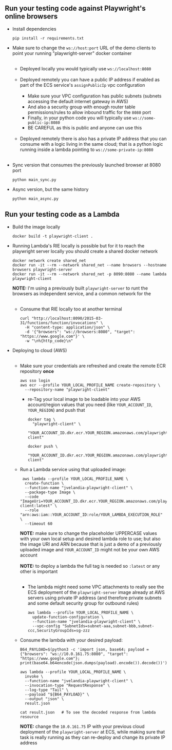 

## Run your testing code against Playwright's online browsers

* Install dependencies
    ```shell
    pip install -r requirements.txt
    ```

* Make sure to change the `ws://host:port` URL of the demo clients
to point your running "playwright-server" docker container
<br></br>
  * Deployed locally you would typically use `ws://localhost:8080`
<br></br>
  * Deployed remotely you can have a public IP address if enabled as part
  of the ECS service's `assignPublicIp` vpc configuration
<br></br>
    * Make sure your VPC configuration has public subnets (subnets accessing
    the default internet gateway in AWS)
    * And also a security group with enough router table permissions/rules
    to allow inbound traffic for the `8080` port
    * Finally, in your python code you will typically use `ws://some-public-ip:8080`
    * BE CAREFUL as this is public and anyone can use this
<br></br>
  * Deployed remotely there is also has a private IP address that you can
  consume with a logic living in the same cloud; that is a python logic
  running inside a lambda pointing to `ws://some-private-ip:8080`
<br></br>

* Sync version that consumes the previously launched browser at 8080 port
    ```shell
    python main_sync.py
    ```

* Async version, but the same history
    ```shell
    python main_async.py
    ```


## Run your testing code as a Lambda

* Build the image locally
    ```shell
    docker build -t playwright-client .
    ```

* Running Lambda's RIE locally is possible but for it to reach the
playwright server locally you should create a shared docker network
  ```shell
  docker network create shared_net
  docker run -it --rm --network shared_net --name browsers --hostname browsers playwright-server
  docker run -it --rm --network shared_net -p 8090:8080 --name lambda playwright-client
  ```
  **NOTE:** I'm using a previously built `playwright-server` to runt the browsers
  as independent service, and a common network for the 
<br></br>

  * Consume that RIE locally too at another terminal
    ```shell
    curl "http://localhost:8090/2015-03-31/functions/function/invocations" \
      -H "content-type: application/json" \
      -d '{"browsers": "ws://browsers:8080", "target": "https://www.google.com"}' \
      -w "\n%{http_code}\n"
    ```

* Deploying to cloud (AWS)
<br></br>

  * Make sure your credentials are refreshed and create the remote ECR
  repository **once**
    ```shell
    aws sso login
    aws ecr --profile YOUR_LOCAL_PROFILE_NAME create-repository \
      --repository-name "playwright-client"
    ```

    * re-Tag your local image to be loadable into your AWS account/region
    values that you need (like `YOUR_ACCOUNT_ID`, `YOUR_REGION`) and push that
      ```shell
      docker tag \
        "playwright-client" \
        "YOUR_ACCOUNT_ID.dkr.ecr.YOUR_REGION.amazonaws.com/playwright-client"
    
      docker push \
        "YOUR_ACCOUNT_ID.dkr.ecr.YOUR_REGION.amazonaws.com/playwright-client"
      ```
    
  * Run a Lambda service using that uploaded image:
    ```shell
     aws lambda --profile YOUR_LOCAL_PROFILE_NAME \
      create-function \
      --function-name "jvelandia-playwright-client" \
      --package-type Image \
      --code "ImageUri=YOUR_ACCOUNT_ID.dkr.ecr.YOUR_REGION.amazonaws.com/playwright-client:latest" \
      --role "arn:aws:iam::YOUR_ACCOUNT_ID:role/YOUR_LAMBDA_EXECUTION_ROLE" \
      --timeout 60 
    ```
    **NOTE:** make sure to change the placeholder UPPERCASE values with your
    own local setup and desired lambda role to use;
    but also the image URI and ARN because that is just a demo of a previously
    uploaded image and `YOUR_ACCOUNT_ID` might not be your own AWS account
<br></br>
    **NOTE:** to deploy a lambda the full tag is needed so `:latest` or
    any other is important
<br></br>

    * The lambda might need some VPC attachments to really see the ECS
    deployment of the `playwright-server` image already at AWS servers
    using private IP address (and therefore private subnets and some
    default security group for outbound rules)
      ```shell
      aws lambda --profile YOUR_LOCAL_PROFILE_NAME \
        update-function-configuration \
        --function-name "jvelandia-playwright-client" \
        --vpc-config "SubnetIds=subnet-aaa,subnet-bbb,subnet-ccc,SecurityGroupIds=sg-zzz
      ```

  * Consume the lambda with your desired payload:
    ```shell
    B64_PAYLOAD=$(python3 -c 'import json, base64; payload = {"browsers": "ws://10.0.161.75:8080", "target": "https://www.google.com"}; print(base64.b64encode(json.dumps(payload).encode()).decode())')
    
    aws lambda --profile YOUR_LOCAL_PROFILE_NAME \
      invoke \
      --function-name "jvelandia-playwright-client" \
      --invocation-type "RequestResponse" \
      --log-type "Tail" \
      --payload "${B64_PAYLOAD}" \
      --output "json" \
      result.json
    
    cat result.json   # To see the decoded response from lambda resource
    ```
    **NOTE:** change the `10.0.161.75` IP with your previous cloud deployment
    of the `playwright-server` at ECS, while making sure that task is really
    running as they can re-deploy and change its private IP address
<br></br>
